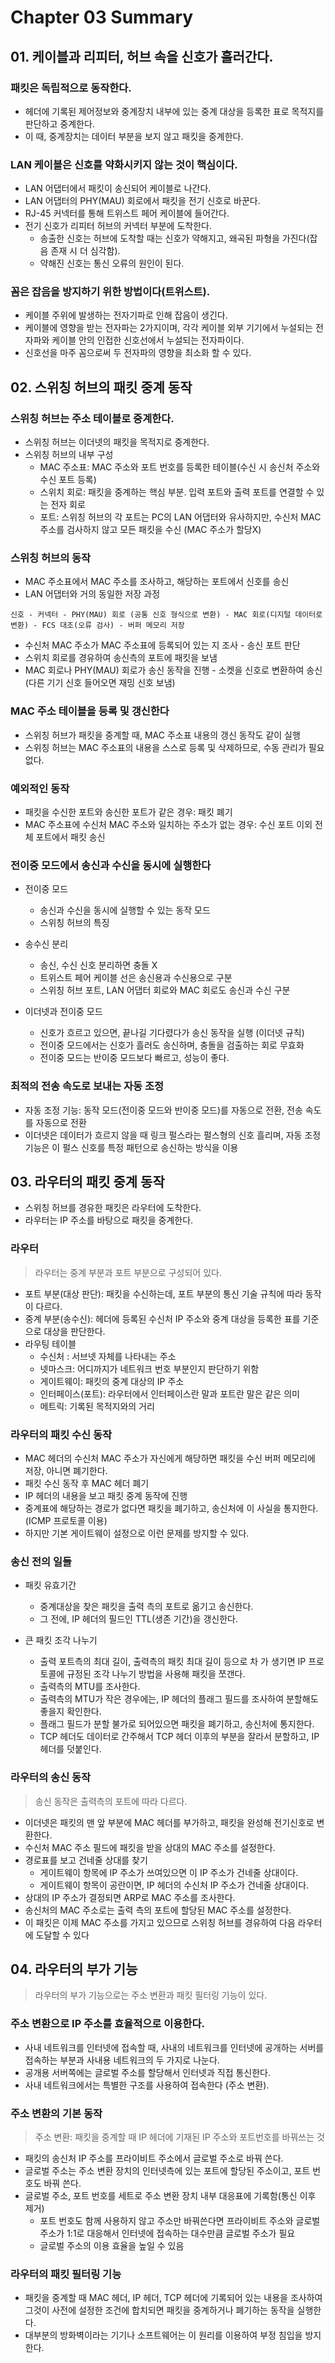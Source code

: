 #  Chapter 03 Summary

## 01. 케이블과 리피터, 허브 속을 신호가 흘러간다.

### 패킷은 독립적으로 동작한다.  
- 헤더에 기록된 제어정보와 중계장치 내부에 있는 중계 대상을 등록한 표로 목적지를 판단하고 중계한다.  
- 이 때, 중계장치는 데이터 부분을 보지 않고 패킷을 중계한다.  

### LAN 케이블은 신호를 약화시키지 않는 것이 핵심이다.  
- LAN 어댑터에서 패킷이 송신되어 케이블로 나간다. 
- LAN 어댑터의 PHY(MAU) 회로에서 패킷을 전기 신호로 바꾼다.
- RJ-45 커넥터를 통해 트위스트 페어 케이블에 들어간다.
- 전기 신호가 리피터 허브의 커넥터 부분에 도착한다.
  - 송출한 신호는 허브에 도착할 때는 신호가 약해지고, 왜곡된 파형을 가진다(잡음 존재 시 더 심각함).
  - 약해진 신호는 통신 오류의 원인이 된다.

### 꼼은 잡음을 방지하기 위한 방법이다(트위스트).
- 케이블 주위에 발생하는 전자기파로 인해 잡음이 생긴다.  
- 케이블에 영향을 받는 전자파는 2가지이며, 각각 케이블 외부 기기에서 누설되는 전자파와 케이블 안의 인접한 신호선에서 누설되는 전자파이다.  
- 신호선을 마주 꼼으로써 두 전자파의 영향을 최소화 할 수 있다.

## 02. 스위칭 허브의 패킷 중계 동작

### 스위칭 허브는 주소 테이블로 중계한다.
- 스위칭 허브는 이더넷의 패킷을 목적지로 중계한다.
- 스위칭 허브의 내부 구성
  - MAC 주소표: MAC 주소와 포트 번호를 등록한 테이블(수신 시 송신처 주소와 수신 포트 등록)
  - 스위치 회로: 패킷을 중계하는 핵심 부분. 입력 포트와 출력 포트를 연결할 수 있는 전자 회로
  - 포트: 스위칭 허브의 각 포트는 PC의 LAN 어댑터와 유사하지만, 수신처 MAC 주소를 검사하지 않고 모든 패킷을 수신 (MAC 주소가 할당X)

### 스위칭 허브의 동작
- MAC 주소표에서 MAC 주소를 조사하고, 해당하는 포트에서 신호를 송신
- LAN 어댑터와 거의 동일한 저장 과정
```
신호 - 커넥터 - PHY(MAU) 회로 (공통 신호 형식으로 변환) - MAC 회로(디지털 데이터로 변환) - FCS 대조(오류 검사) - 버퍼 메모리 저장  
```
-  수신처 MAC 주소가 MAC 주소표에 등록되어 있는 지 조사 - 송신 포트 판단
- 스위치 회로를 경유하여 송신측의 포트에 패킷을 보냄
- MAC 회로나 PHY(MAU) 회로가 송신 동작을 진행 - 소켓을 신호로 변환하여 송신 (다른 기기 신호 들어오면 재밍 신호 보냄)

### MAC 주소 테이블을 등록 및 갱신한다
- 스위칭 허브가 패킷을 중계할 때, MAC 주소표 내용의 갱신 동작도 같이 실행
- 스위칭 허브는 MAC 주소표의 내용을 스스로 등록 및 삭제하므로, 수동 관리가 필요 없다.  


### 예외적인 동작
- 패킷을 수신한 포트와 송신한 포트가 같은 경우: 패킷 폐기
- MAC 주소표에 수신처 MAC 주소와 일치하는 주소가 없는 경우: 수신 포트 이외 전체 포트에서 패킷 송신

### 전이중 모드에서 송신과 수신을 동시에 실행한다
- 전이중 모드
  - 송신과 수신을 동시에 실행할 수 있는 동작 모드
  - 스위칭 허브의 특징

- 송수신 분리
  - 송신, 수신 신호 분리하면 충돌 X
  - 트위스트 페어 케이블 선은 송신용과 수신용으로 구분
  - 스위칭 허브 포트, LAN 어댑터 회로와 MAC 회로도 송신과 수신 구분

- 이더넷과 전이중 모드
  - 신호가 흐르고 있으면, 끝나길 기다렸다가 송신 동작을 실행 (이더넷 규칙)
  - 전이중 모드에서는 신호가 흘러도 송신하며, 충돌을 검출하는 회로 무효화
  -  전이중 모드는 반이중 모드보다 빠르고, 성능이 좋다.

### 최적의 전송 속도로 보내는 자동 조정
- 자동 조정 기능: 동작 모드(전이중 모드와 반이중 모드)를 자동으로 전환, 전송 속도를 자동으로 전환
- 이더넷은 데이터가 흐르지 않을 때 링크 펄스라는 펄스형의 신호 흘리며, 자동 조정 기능은 이 펄스 신호를 특정 패턴으로 송신하는 방식을 이용

## 03. 라우터의 패킷 중계 동작
- 스위칭 허브를 경유한 패킷은 라우터에 도착한다.
- 라우터는 IP 주소를 바탕으로 패킷을 중계한다.

### 라우터
> 라우터는 중계 부분과 포트 부분으로 구성되어 있다.
- 포트 부분(대상 판단): 패킷을 수신하는데, 포트 부분의 통신 기술 규칙에 따라 동작이 다르다.
- 중계 부분(송수신): 헤더에 등록된 수신처 IP 주소와 중계 대상을 등록한 표를 기준으로 대상을 판단한다.
- 라우팅 테이블
  - 수신처 : 서브넷 자체를 나타내는 주소
  - 넷마스크: 어디까지가 네트워크 번호 부분인지 판단하기 위함
  - 게이트웨이: 패킷의 중계 대상의 IP 주소
  - 인터페이스(포트): 라우터에서 인터페이스란 말과 포트란 말은 같은 의미
  - 메트릭: 기록된 목적지와의 거리

### 라우터의 패킷 수신 동작
- MAC 헤더의 수신처 MAC 주소가 자신에게 해당하면 패킷을 수신 버퍼 메모리에 저장, 아니면 폐기한다.
- 패킷 수신 동작 후 MAC 헤더 폐기
- IP 헤더의 내용을 보고 패킷 중계 동작에 진행
- 중계표에 해당하는 경로가 없다면 패킷을 폐기하고, 송신처에 이 사실을 통지한다. (ICMP 프로토콜 이용)
- 하지만 기본 게이트웨이 설정으로 이런 문제를 방지할 수 있다.

### 송신 전의 일들
- 패킷 유효기간
  - 중계대상을 찾은 패킷을 출력 측의 포트로 옮기고 송신한다. 
  - 그 전에, IP 헤더의 필드인 TTL(생존 기간)을 갱신한다.

- 큰 패킷 조각 나누기
  - 출력 포트측의 최대 길이, 출력측의 패킷 최대 길이 등으로 차 가 생기면 IP 프로토콜에 규정된 조각 나누기 방법을 사용해 패킷을 쪼갠다.  
  - 출력측의 MTU를 조사한다.
  - 출력측의 MTU가 작은 경우에는, IP 헤더의 플래그 필드를 조사하여 분할해도 좋을지 확인한다. 
  - 플래그 필드가 분할 불가로 되어있으면 패킷을 폐기하고, 송신처에 통지한다. 
  - TCP 헤더도 데이터로 간주해서 TCP 헤더 이후의 부분을 잘라서 분할하고, IP 헤더를 덧붙인다.

### 라우터의 송신 동작
> 송신 동작은 출력측의 포트에 따라 다르다.  

- 이더넷은 패킷의 맨 앞 부분에 MAC 헤더를 부가하고, 패킷을 완성해 전기신호로 변환한다.
- 수신처 MAC 주소 필드에 패킷을 받을 상대의 MAC 주소를 설정한다.
- 경로표를 보고 건네줄 상대를 찾기
  - 게이트웨이 항목에 IP 주소가 쓰여있으면 이 IP 주소가 건네줄 상대이다. 
  - 게이트웨이 항목이 공란이면, IP 헤더의 수신처 IP 주소가 건네줄 상대이다.
- 상대의 IP 주소가 결정되면 ARP로 MAC 주소를 조사한다.
- 송신처의 MAC 주소로는 출력 측의 포트에 할당된 MAC 주소를 설정한다.
- 이 패킷은 이제 MAC 주소를 가지고 있으므로 스위칭 허브를 경유하여 다음 라우터에 도달할 수 있다

## 04. 라우터의 부가 기능
> 라우터의 부가 기능으로는 주소 변환과 패킷 필터링 기능이 있다.  

### 주소 변환으로 IP 주소를 효율적으로 이용한다.
- 사내 네트워크를 인터넷에 접속할 때, 사내의 네트워크를 인터넷에 공개하는 서버를 접속하는 부분과 사내용 네트워크의 두 가지로 나눈다.
- 공개용 서버쪽에는 글로벌 주소를 할당해서 인터넷과 직접 통신한다.
- 사내 네트워크에서는 특별한 구조를 사용하여 접속한다 (주소 변환).

### 주소 변환의 기본 동작
> 주소 변환: 패킷을 중계할 때 IP 헤더에 기재된 IP 주소와 포트번호를 바꿔쓰는 것 

- 패킷의 송신처 IP 주소를 프라이비트 주소에서 글로벌 주소로 바꿔 쓴다.
- 글로벌 주소는 주소 변환 장치의 인터넷측에 있는 포트에 할당된 주소이고, 포트 번호도 바꿔 쓴다.
- 글로벌 주소, 포트 번호를 세트로 주소 변환 장치 내부 대응표에 기록함(통신 이후 제거)
  - 포트 번호도 함께 사용하지 않고 주소만 바꿔쓴다면 프라이비트 주소와 글로벌 주소가 1:1로 대응해서 인터넷에 접속하는 대수만큼 글로벌 주소가 필요
  - 글로벌 주소의 이용 효율을 높일 수 있음

### 라우터의 패킷 필터링 기능
- 패킷을 중계할 때 MAC 헤더, IP 헤더, TCP 헤더에 기록되어 있는 내용을 조사하여 그것이 사전에 설정한 조건에 합치되면 패킷을 중계하거나 폐기하는 동작을 실행한다.
- 대부분의 방화벽이라는 기기나 소프트웨어는 이 원리를 이용하여 부정 침입을 방지한다.
